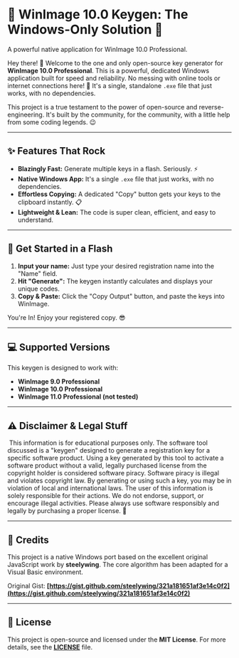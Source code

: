 # 🔑 WinImage 10.0 Keygen: The Windows-Only Solution 🔑
A powerful native application for WinImage 10.0 Professional.

Hey there! 👋 Welcome to the one and only open-source key generator for **WinImage 10.0 Professional**. This is a powerful, dedicated Windows application built for speed and reliability. No messing with online tools or internet connections here! 🚀 It's a single, standalone `.exe` file that just works, with no dependencies.

This project is a true testament to the power of open-source and reverse-engineering. It's built by the community, for the community, with a little help from some coding legends. 😉

---
## ✨ Features That Rock

- **Blazingly Fast:** Generate multiple keys in a flash. Seriously. ⚡
- **Native Windows App:** It's a single `.exe` file that just works, with no dependencies.
- **Effortless Copying:** A dedicated "Copy" button gets your keys to the clipboard instantly. 📋
- **Lightweight & Lean:** The code is super clean, efficient, and easy to understand.

---
## 🚀 Get Started in a Flash

1.  **Input your name:** Just type your desired registration name into the "Name" field.
2.  **Hit "Generate":** The keygen instantly calculates and displays your unique codes.
3.  **Copy & Paste:** Click the "Copy Output" button, and paste the keys into WinImage.

You're In! Enjoy your registered copy. 😎

---
## 💻 Supported Versions

This keygen is designed to work with:

-   **WinImage 9.0 Professional**
-   **WinImage 10.0 Professional**
-   **WinImage 11.0 Professional (not tested)** 

---
## ⚠️ Disclaimer & Legal Stuff

​
​This information is for educational purposes only. The software tool discussed is a "keygen" designed to generate a registration key for a specific software product. Using a key generated by this tool to activate a software product without a valid, legally purchased license from the copyright holder is considered software piracy.
​Software piracy is illegal and violates copyright law. By generating or using such a key, you may be in violation of local and international laws. The user of this information is solely responsible for their actions.
​We do not endorse, support, or encourage illegal activities. Please always use software responsibly and legally by purchasing a proper license. 🙏

---
## 🙏 Credits

This project is a native Windows port based on the excellent original JavaScript work by **steelywing**. The core algorithm has been adapted for a Visual Basic environment.

Original Gist: **[https://gist.github.com/steelywing/321a181651af3e14c0f2](https://gist.github.com/steelywing/321a181651af3e14c0f2)**

---
## 📜 License

This project is open-source and licensed under the **MIT License**. For more details, see the **[LICENSE](LICENSE)** file.
